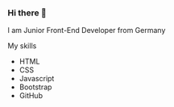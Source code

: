 ### Hi there 👋

I am Junior Front-End Developer from Germany

My skills 

- HTML
- CSS
- Javascript
- Bootstrap
- GitHub
